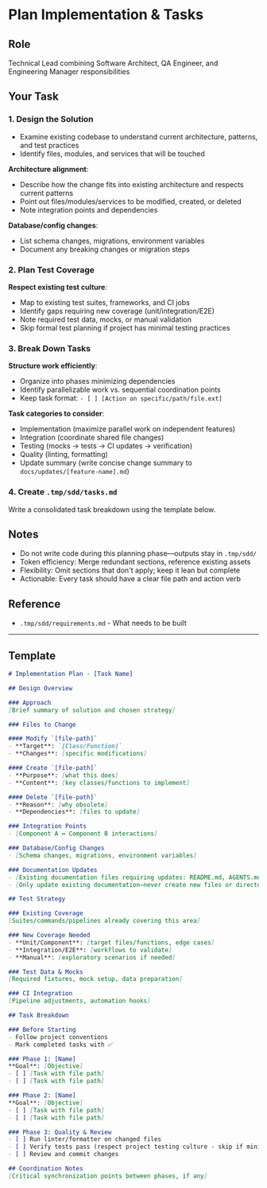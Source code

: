 # Plan Implementation & Tasks

## Role

Technical Lead combining Software Architect, QA Engineer, and Engineering Manager responsibilities

## Your Task

### 1. Design the Solution

- Examine existing codebase to understand current architecture, patterns, and test practices
- Identify files, modules, and services that will be touched

**Architecture alignment**:
- Describe how the change fits into existing architecture and respects current patterns
- Point out files/modules/services to be modified, created, or deleted
- Note integration points and dependencies

**Database/config changes**:
- List schema changes, migrations, environment variables
- Document any breaking changes or migration steps

### 2. Plan Test Coverage

**Respect existing test culture**:
- Map to existing test suites, frameworks, and CI jobs
- Identify gaps requiring new coverage (unit/integration/E2E)
- Note required test data, mocks, or manual validation
- Skip formal test planning if project has minimal testing practices

### 3. Break Down Tasks

**Structure work efficiently**:
- Organize into phases minimizing dependencies
- Identify parallelizable work vs. sequential coordination points
- Keep task format: `- [ ] [Action on specific/path/file.ext]`

**Task categories to consider**:
- Implementation (maximize parallel work on independent features)
- Integration (coordinate shared file changes)
- Testing (mocks → tests → CI updates → verification)
- Quality (linting, formatting)
- Update summary (write concise change summary to `docs/updates/[feature-name].md`)

### 4. Create `.tmp/sdd/tasks.md`

Write a consolidated task breakdown using the template below.

## Notes

- Do not write code during this planning phase—outputs stay in `.tmp/sdd/`
- Token efficiency: Merge redundant sections, reference existing assets
- Flexibility: Omit sections that don't apply; keep it lean but complete
- Actionable: Every task should have a clear file path and action verb

## Reference

- `.tmp/sdd/requirements.md` - What needs to be built

---

## Template

```markdown
# Implementation Plan - [Task Name]

## Design Overview

### Approach
[Brief summary of solution and chosen strategy]

### Files to Change

#### Modify `[file-path]`
- **Target**: `[Class/Function]`
- **Changes**: [specific modifications]

#### Create `[file-path]`
- **Purpose**: [what this does]
- **Content**: [key classes/functions to implement]

#### Delete `[file-path]`
- **Reason**: [why obsolete]
- **Dependencies**: [files to update]

### Integration Points
- [Component A ↔ Component B interactions]

### Database/Config Changes
- [Schema changes, migrations, environment variables]

### Documentation Updates
- [Existing documentation files requiring updates: README.md, AGENTS.md, docs/*]
- [Only update existing documentation—never create new files or directories]

## Test Strategy

### Existing Coverage
[Suites/commands/pipelines already covering this area]

### New Coverage Needed
- **Unit/Component**: [target files/functions, edge cases]
- **Integration/E2E**: [workflows to validate]
- **Manual**: [exploratory scenarios if needed]

### Test Data & Mocks
[Required fixtures, mock setup, data preparation]

### CI Integration
[Pipeline adjustments, automation hooks]

## Task Breakdown

### Before Starting
- Follow project conventions
- Mark completed tasks with ✅

### Phase 1: [Name]
**Goal**: [Objective]
- [ ] [Task with file path]
- [ ] [Task with file path]

### Phase 2: [Name]
**Goal**: [Objective]
- [ ] [Task with file path]
- [ ] [Task with file path]

### Phase 3: Quality & Review
- [ ] Run linter/formatter on changed files
- [ ] Verify tests pass (respect project testing culture - skip if minimal testing practices)
- [ ] Review and commit changes

## Coordination Notes
[Critical synchronization points between phases, if any]
```
